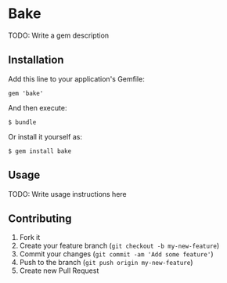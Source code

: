 # Bake

TODO: Write a gem description

## Installation

Add this line to your application's Gemfile:

    gem 'bake'

And then execute:

    $ bundle

Or install it yourself as:

    $ gem install bake

## Usage

TODO: Write usage instructions here

## Contributing

1. Fork it
2. Create your feature branch (`git checkout -b my-new-feature`)
3. Commit your changes (`git commit -am 'Add some feature'`)
4. Push to the branch (`git push origin my-new-feature`)
5. Create new Pull Request
